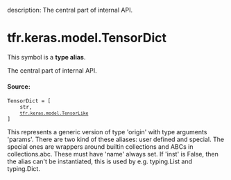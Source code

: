 description: The central part of internal API.

<div itemscope itemtype="http://developers.google.com/ReferenceObject">
<meta itemprop="name" content="tfr.keras.model.TensorDict" />
<meta itemprop="path" content="Stable" />
</div>

# tfr.keras.model.TensorDict

<!-- Insert buttons and diff -->
This symbol is a **type alias**.

The central part of internal API.

#### Source:

<pre class="devsite-click-to-copy prettyprint lang-py tfo-signature-link">
<code>TensorDict = <class 'dict'>[
    str,
    <a href="../../../tfr/keras/model/TensorLike.md"><code>tfr.keras.model.TensorLike</code></a>
]
</code></pre>

<!-- Placeholder for "Used in" -->

This represents a generic version of type 'origin' with type arguments 'params'.
There are two kind of these aliases: user defined and special. The special ones
are wrappers around builtin collections and ABCs in collections.abc. These must
have 'name' always set. If 'inst' is False, then the alias can't be
instantiated, this is used by e.g. typing.List and typing.Dict.
